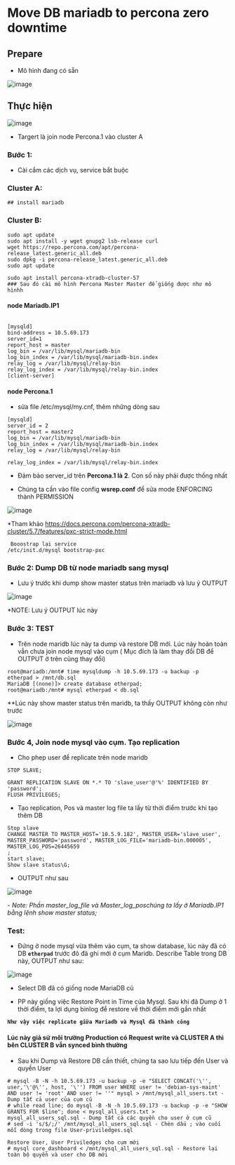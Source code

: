 # Move DB mariadb to percona zero downtime

## Prepare 
- Mô hình đang có sẵn 


![image](https://user-images.githubusercontent.com/83824403/186573923-7db11cd3-c618-4067-8239-a9c809e423bc.png)

## Thực hiện

![image](https://user-images.githubusercontent.com/83824403/186574476-47f3db83-07b7-4dbc-b9f7-04b1f73a6def.png)
 
 
 - Targert là join node Percona.1 vào cluster A 


### Bước 1: 
- Cài cắm các dịch vụ, service bắt buộc

### Cluster A:
```
## install mariadb

```

### Cluster B:
```
sudo apt update
sudo apt install -y wget gnupg2 lsb-release curl
wget https://repo.percona.com/apt/percona-release_latest.generic_all.deb
sudo dpkg -i percona-release_latest.generic_all.deb
sudo apt update

sudo apt install percona-xtradb-cluster-57
### Sau đó cài mô hình Percona Master Master để giống được như mô hìnhh
```
#### node Mariadb.IP1
```

[mysqld]
bind-address = 10.5.69.173
server_id=1
report_host = master
log_bin = /var/lib/mysql/mariadb-bin
log_bin_index = /var/lib/mysql/mariadb-bin.index
relay_log = /var/lib/mysql/relay-bin
relay_log_index = /var/lib/mysql/relay-bin.index
[client-server]
```

#### node Percona.1 

- sửa file /etc/mysql/my.cnf, thêm những dòng sau

```
[mysqld]
server_id = 2
report_host = master2
log_bin = /var/lib/mysql/mariadb-bin
log_bin_index = /var/lib/mysql/mariadb-bin.index
relay_log = /var/lib/mysql/relay-bin

relay_log_index = /var/lib/mysql/relay-bin.index
```
- Đảm bảo server_id trên **Percona.1 là 2**. Con số này phải được thống nhất



- Chúng ta cần vào file config **wsrep.conf** để sửa mode ENFORCING thành PERMISSION 


![image](https://user-images.githubusercontent.com/83824403/189520607-d23e41a0-77bc-45c8-a305-c05914275f70.png)

*Tham khảo https://docs.percona.com/percona-xtradb-cluster/5.7/features/pxc-strict-mode.html


```
 Booostrap lại service
/etc/init.d/mysql bootstrap-pxc
```



### Bước 2: Dump DB từ node mariadb sang mysql

- Lưu ý trước khi dump show master status trên mariadb và lưu ý OUTPUT

![image](https://user-images.githubusercontent.com/83824403/189519681-80410915-312f-4592-a5c6-649769d78b0e.png)

*NOTE: Lưu ý OUTPUT lúc này




### Bước 3: TEST

- Trên node maridb lúc này ta dump và restore DB mới. Lúc này hoàn toàn vẫn chưa join node mysql vào cụm ( Mục đích là làm thay đổi DB để OUTPUT ở trên cũng thay đổi)


```
root@mariadb:/mnt# time mysqldump -h 10.5.69.173 -u backup -p  etherpad > /mnt/db.sql
MariaDB [(none)]> create database etherpad; 
root@mariadb:/mnt# mysql etherpad < db.sql
```


**Lúc này show master status trên maridb, ta thấy OUTPUT không còn như trước



![image](https://user-images.githubusercontent.com/83824403/189519977-675b91de-1c1b-40a8-9820-b30f93551688.png)


### Bước 4, Join node mysql vào cụm. Tạo replication


- Cho phep user để replicate trên node maridb
```
STOP SLAVE;

GRANT REPLICATION SLAVE ON *.* TO 'slave_user'@'%' IDENTIFIED BY 'password';
FLUSH PRIVILEGES;

```


- Tạo replication, Pos và master log file ta lấy từ thời điểm trước khi tạo thêm DB


```
Stop slave
CHANGE MASTER TO MASTER_HOST='10.5.9.182', MASTER_USER='slave_user', MASTER_PASSWORD='password', MASTER_LOG_FILE='mariadb-bin.000005', MASTER_LOG_POS=26445659
;
start slave;
Show slave status\G;

```

- OUTPUT như sau 

![image](https://user-images.githubusercontent.com/83824403/189520221-5572ceb1-6058-44de-b48e-7614c0911915.png)





*- Note: Phần *master_log_file* và *Master_log_pos*chúng ta lấy ở Mariadb.IP1 bằng lệnh *show master status*;*



### Test:

- Đứng ở node mysql vừa thêm vào cụm, ta show database, lúc này đã có DB **`etherpad`** trước đõ đã ghi mới ở cụm Maridb. Describe Table trong DB này, OUTPUT như sau:

![image](https://user-images.githubusercontent.com/83824403/189520351-745b1827-6ac2-4a1e-89dd-d0d93ff2c6d9.png)

- Select DB đã có giống node MariaDB cũ


- PP này giống việc Restore Point in Time của Mysql. Sau khi đã Dump ở 1 thời điểm, ta lợi dụng binlog để restore về thời điểm mới gần nhất

**`Như vậy việc replicate giữa Mariadb và Mysql đã thành công`**
#### Lúc này giả sử môi trường Production có Request write và CLUSTER A thì bên CLUSTER B vẫn synced bình thường




- Sau khi Dump và Restore DB cần thiết, chúng ta sao lưu tiếp đến User và quyền User 



```
# mysql -B -N -h 10.5.69.173 -u backup -p -e "SELECT CONCAT('\'', user,'\'@\'', host, '\'') FROM user WHERE user != 'debian-sys-maint' AND user != 'root' AND user != ''" mysql > /mnt/mysql_all_users.txt - Dump tất cả user của cụm cũ
# while read line; do mysql -B -N -h 10.5.69.173 -u backup -p -e "SHOW GRANTS FOR $line"; done < mysql_all_users.txt > mysql_all_users_sql.sql - Dump tất cả các quyền cho user ở cụm cũ
# sed -i 's/$/;/' /mnt/mysql_all_users_sql.sql - Chèn dấu ; vào cuối mỗi dòng trong file User-priviledges.sql

Restore User, User Priviledges cho cụm mới
# mysql core_dashboard < /mnt/mysql_all_users_sql.sql - Restore lại toàn bộ quyền và user cho DB mới


````




